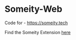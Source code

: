 # Someity-Web

Code for - https://someity.tech

Find the Someity Extension [here](https://chrome.google.com/webstore/detail/someity/jifjdmnjnmpbclnpjlmebkclilekkdho)
